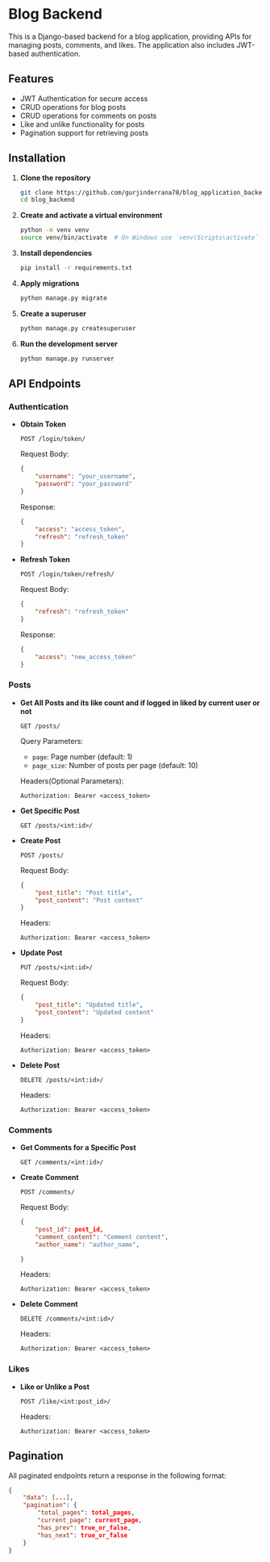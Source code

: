# Blog Backend

This is a Django-based backend for a blog application, providing APIs for managing posts, comments, and likes. The application also includes JWT-based authentication.

## Features

- JWT Authentication for secure access
- CRUD operations for blog posts
- CRUD operations for comments on posts
- Like and unlike functionality for posts
- Pagination support for retrieving posts

## Installation

1. **Clone the repository**
    ```sh
    git clone https://github.com/gurjinderrana78/blog_application_backend.git
    cd blog_backend
    ```

2. **Create and activate a virtual environment**
    ```sh
    python -m venv venv
    source venv/bin/activate  # On Windows use `venv\Scripts\activate`
    ```

3. **Install dependencies**
    ```sh
    pip install -r requirements.txt
    ```

4. **Apply migrations**
    ```sh
    python manage.py migrate
    ```

5. **Create a superuser**
    ```sh
    python manage.py createsuperuser
    ```
6. **Run the development server**
    ```sh
    python manage.py runserver
    ```

## API Endpoints

### Authentication
- **Obtain Token**
    ```
    POST /login/token/
    ```
    Request Body:
    ```json
    {
        "username": "your_username",
        "password": "your_password"
    }
    ```
    Response:
    ```json
    {
        "access": "access_token",
        "refresh": "refresh_token"
    }
    ```

- **Refresh Token**
    ```
    POST /login/token/refresh/
    ```
    Request Body:
    ```json
    {
        "refresh": "refresh_token"
    }
    ```
    Response:
    ```json
    {
        "access": "new_access_token"
    }
    ```

### Posts
- **Get All Posts and its like count and if logged in liked by current user or not**
    ```
    GET /posts/
    ```
    Query Parameters:
    - `page`: Page number (default: 1)
    - `page_size`: Number of posts per page (default: 10)
    
    Headers(Optional Parameters):
    ```http
    Authorization: Bearer <access_token>
    ```

- **Get Specific Post**
    ```
    GET /posts/<int:id>/
    ```

- **Create Post**
    ```
    POST /posts/
    ```
    Request Body:
    ```json
    {
        "post_title": "Post title",
        "post_content": "Post content"
    }
    ```
    Headers:
    ```http
    Authorization: Bearer <access_token>
    ```

- **Update Post**
    ```
    PUT /posts/<int:id>/
    ```
    Request Body:
    ```json
    {
        "post_title": "Updated title",
        "post_content": "Updated content"
    }
    ```
    Headers:
    ```http
    Authorization: Bearer <access_token>
    ```

- **Delete Post**
    ```
    DELETE /posts/<int:id>/
    ```
    Headers:
    ```http
    Authorization: Bearer <access_token>
    ```

### Comments
- **Get Comments for a Specific Post**
    ```
    GET /comments/<int:id>/
    ```

- **Create Comment**
    ```
    POST /comments/
    ```
    Request Body:
    ```json
    {
        "post_id": post_id,
        "comment_content": "Comment content",
        "author_name": "author_name",

    }
    ```
    Headers:
    ```http
    Authorization: Bearer <access_token>
    ```

- **Delete Comment**
    ```
    DELETE /comments/<int:id>/
    ```
    Headers:
    ```http
    Authorization: Bearer <access_token>
    ```

### Likes
- **Like or Unlike a Post**
    ```
    POST /like/<int:post_id>/
    ```
    Headers:
    ```http
    Authorization: Bearer <access_token>
    ```

## Pagination

All paginated endpoints return a response in the following format:
```json
{
    "data": [...],
    "pagination": {
        "total_pages": total_pages,
        "current_page": current_page,
        "has_prev": true_or_false,
        "has_next": true_or_false
    }
}
